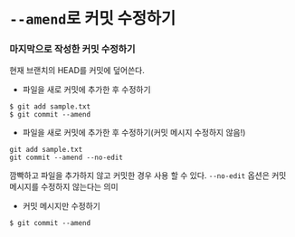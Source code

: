 # `--amend`로 커밋 수정하기

### 마지막으로 작성한 커밋 수정하기
현재 브랜치의 HEAD를 커밋에 덮어쓴다. <br/>

- 파일을 새로 커밋에 추가한 후 수정하기
~~~
$ git add sample.txt
$ git commit --amend
~~~

- 파일을 새로 커밋에 추가한 후 수정하기(커밋 메시지 수정하지 않음!)
~~~
git add sample.txt
git commit --amend --no-edit
~~~
깜빡하고 파일을 추가하지 않고 커밋한 경우 사용 할 수 있다. `--no-edit` 옵션은 커밋 메시지를 수정하지 않는다는 의미
<br/>

- 커밋 메시지만 수정하기
~~~
$ git commit --amend
~~~
